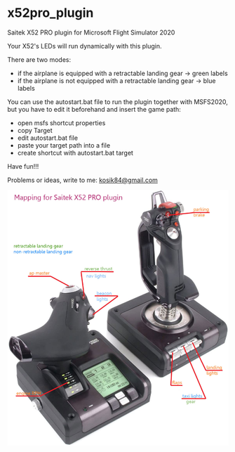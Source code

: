 # x52pro_plugin

Saitek X52 PRO plugin for Microsoft Flight Simulator 2020

Your X52's LEDs will run dynamically with this plugin.

There are two modes:
- if the airplane is equipped with a retractable landing gear -> green labels
- if the airplane is not equipped with a retractable landing gear -> blue labels


You can use the autostart.bat file to run the plugin together with MSFS2020, but you have to edit it beforehand and insert the game path:
- open msfs shortcut properties
- copy Target
- edit autostart.bat file
- paste your target path into a file
- create shortcut with autostart.bat target

Have fun!!!

Problems or ideas, write to me: kosik84@gmail.com

![alt text](x52plugin_map.jpg)
